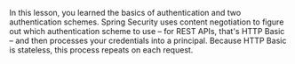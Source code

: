 In this lesson, you learned the basics of authentication and two authentication schemes. Spring Security uses content negotiation to figure out which authentication scheme to use – for REST APIs, that's HTTP Basic – and then processes your credentials into a principal. Because HTTP Basic is stateless, this process repeats on each request.
